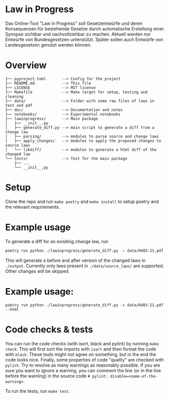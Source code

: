 # Law in Progress

Das Online-Tool "Law in Progress" soll Gesetzentwürfe und deren Konsequenzen für bestehende Gesetze durch automatische Erstellung einer Synopse sichtbar und nachvollziehbar zu machen.
Aktuell werden nur Entwürfe von Bundesgesetzen unterstützt. Später sollen auch Entwürfe von Landesgesetzen genutzt werden können.


# Overview

```
├── pyproject.toml       --> Config for the project
├── README.md            --> This file
├── LICENSE              --> MIT license 
├── Makefile             --> Make target for setup, testing and cleaning
├── data/                --> Folder with some raw files of laws in text and pdf
├── doc/                 --> Documentation and notes
├── notebooks/           --> Experimental notebooks
├── lawinprogress/       --> Main package
│   ├── __init__.py
│   ├── generate_diff.py --> main script to generate a diff from a change law
│   ├── parsing/         --> modules to parse source and change laws
│   ├── apply_changes/   --> modules to apply the proposed changes to source laws
│   └── libdiff/         --> modules to generate a html diff of the changed law
└── tests/               --> Test for the main package
    ├── ...
    └── __init__.py
```

# Setup

Clone the repo and run `make poetry` and `make install` to setup poetry and the relevant requriements.


# Example usage
To generate a diff for an exisiting change law, run

```bash
poetry run python ./lawinprogress/generate_diff.py -c data/0483-21.pdf
```

This will generate a before and after version of the changed laws in `./output`. Currently only laws present in `./data/source_laws/` are supported. Other changes will be skipped.

# Example usage:

```poetry run python ./lawinprogress/generate_diff.py -c data/0483-21.pdf --html```


# Code checks & tests

You can run the code checks (with isort, black and pylint) by running `make check`.
This will first sort the imports with `isort` and then format the code with `black`.
These tools might not agree on something, but in the end the code looks nice.
Finally, some properties of code "quality" are checked with `pylint`.
Try to resolve as many warnings as reasonably possible. If you are sure you want to ignore a warning,
you can comment the line (or in the line before the warning) in the source code ```# pylint: disable=<name-of-the-warning>```.

To run the tests, run `make test`.

